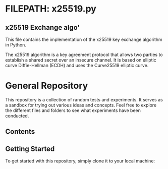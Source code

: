 # FILEPATH: x25519.py

## x25519 Exchange algo'

This file contains the implementation of the x25519 key exchange algorithm in Python.

The x25519 algorithm is a key agreement protocol that allows two parties to establish a shared secret over an insecure channel. It is based on elliptic curve Diffie-Hellman (ECDH) and uses the Curve25519 elliptic curve.

# General Repository

This repository is a collection of random tests and experiments. It serves as a sandbox for trying out various ideas and concepts. Feel free to explore the different files and folders to see what experiments have been conducted.

## Contents



## Getting Started

To get started with this repository, simply clone it to your local machine:
